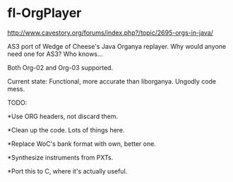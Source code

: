 fl-OrgPlayer
============
http://www.cavestory.org/forums/index.php?/topic/2695-orgs-in-java/

AS3 port of Wedge of Cheese's Java Organya replayer. Why would anyone need one for AS3? Who knows...

Both Org-02 and Org-03 supported.



Current state:
Functional, more accurate than liborganya. Ungodly code mess.



TODO:

 *Use ORG headers, not discard them.
 
 *Clean up the code. Lots of things here.
 
 *Replace WoC's bank format with own, better one.
 
 *Synthesize instruments from PXTs.
 
 *Port this to C, where it's actually useful.
 
